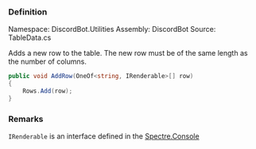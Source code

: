 
### Definition

Namespace: DiscordBot.Utilities
Assembly: DiscordBot
Source: TableData.cs

Adds a new row to the table. 
The new row must be of the same length as the number of columns. 

```cs
public void AddRow(OneOf<string, IRenderable>[] row)  
{  
    Rows.Add(row);  
}
```

### Remarks
`IRenderable` is an interface defined in the [Spectre.Console](https://www.nuget.org/packages/Spectre.Console)